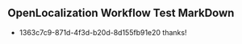 ## OpenLocalization Workflow Test MarkDown
* 1363c7c9-871d-4f3d-b20d-8d155fb91e20 thanks!

<!--HONumber=Jul16_HO4-->


